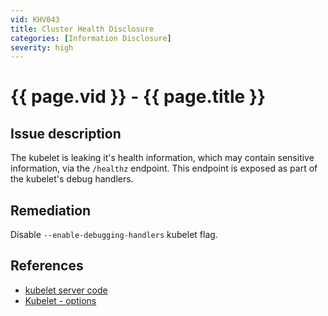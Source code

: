```yaml
---
vid: KHV043
title: Cluster Health Disclosure
categories: [Information Disclosure]
severity: high
---
```


# {{ page.vid }} - {{ page.title }}

## Issue description

The kubelet is leaking it's health information, which may contain sensitive information, via the `/healthz` endpoint. This endpoint is exposed as part of the kubelet's debug handlers.

## Remediation

Disable `--enable-debugging-handlers` kubelet flag.

## References

- [kubelet server code](https://github.com/kubernetes/kubernetes/blob/4a6935b31fcc4d1498c977d90387e02b6b93288f/pkg/kubelet/server/server.go)
- [Kubelet - options](https://kubernetes.io/docs/reference/command-line-tools-reference/kubelet/#options)